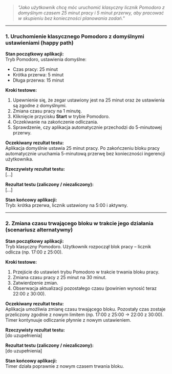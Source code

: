 > _"Jako użytkownik chcę móc uruchomić klasyczny licznik Pomodoro z domyślnym czasem 25 minut pracy i 5 minut przerwy, aby pracować w skupieniu bez konieczności planowania zadań."_

---

### **1. Uruchomienie klasycznego Pomodoro z domyślnymi ustawieniami (happy path)**

**Stan początkowy aplikacji:**  
Tryb Pomodoro, ustawienia domyślne:
- Czas pracy: 25 minut  
- Krótka przerwa: 5 minut  
- Długa przerwa: 15 minut  

**Kroki testowe:**
1. Upewnienie się, że zegar ustawiony jest na 25 minut oraz że ustawienia są zgodne z domyślnymi.
2. Zmiana czasu pracy na 1 minutę.
3. Kliknięcie przycisku **Start** w trybie Pomodoro.
4. Oczekiwanie na zakończenie odliczania.
5. Sprawdzenie, czy aplikacja automatycznie przechodzi do 5-minutowej przerwy.

**Oczekiwany rezultat testu:**  
Aplikacja domyślnie ustawia 25 minut pracy. Po zakończeniu bloku pracy automatycznie uruchamia 5-minutową przerwę bez konieczności ingerencji użytkownika.

**Rzeczywisty rezultat testu:**  
[...]

**Rezultat testu (zaliczony / niezaliczony):**  
[...]

**Stan końcowy aplikacji:**  
Tryb: krótka przerwa, licznik ustawiony na 5:00 i aktywny.

---

### **2. Zmiana czasu trwającego bloku w trakcie jego działania (scenariusz alternatywny)**

**Stan początkowy aplikacji:**  
Tryb klasyczny Pomodoro. Użytkownik rozpoczął blok pracy – licznik odlicza (np. 17:00 z 25:00).

**Kroki testowe:**
1. Przejście do ustawień trybu Pomodoro w trakcie trwania bloku pracy.
2. Zmiana czasu pracy z 25 minut na 30 minut.
3. Zatwierdzenie zmian.
4. Obserwacja aktualizacji pozostałego czasu (powinien wynosić teraz 22:00 z 30:00).

**Oczekiwany rezultat testu:**  
Aplikacja umożliwia zmianę czasu trwającego bloku. Pozostały czas zostaje przeliczony zgodnie z nowym limitem (np. 17:00 z 25:00 → 22:00 z 30:00). Timer kontynuuje odliczanie płynnie z nowym ustawieniem.

**Rzeczywisty rezultat testu:**  
[do uzupełnienia]

**Rezultat testu (zaliczony / niezaliczony):**  
[do uzupełnienia]

**Stan końcowy aplikacji:**  
Timer działa poprawnie z nowym czasem trwania bloku.
